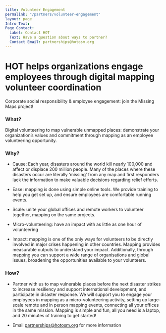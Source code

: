 ```yaml
---
title: Volunteer Engagement
permalink: "/partners/volunteer-engagement"
layout: page
Intro Text: 
Page Contact:
  Label: Contact HOT
  Text: Have a question about ways to partner?
  Contact Email: partnerships@hotosm.org
---
```


# HOT helps organizations engage employees through digital mapping volunteer coordination  

Corporate social responsibility & employee engagement: join the Missing Maps project!

### What?

Digital volunteering to map vulnerable unmapped places: demonstrate your organization’s values and commitment through mapping as an employee volunteering opportunity.
 
### Why?
* Cause: Each year, disasters around the world kill nearly 100,000 and affect or displace 200 million people. Many of the places where these disasters occur are literally ‘missing’ from any map and first responders lack the information to make valuable decisions regarding relief efforts.

* Ease: mapping is done using simple online tools. We provide training to help you get set up, and ensure employees are comfortable running events.

* Scale: unite your global offices and remote workers to volunteer together, mapping on the same projects.

* Micro-volunteering: have an impact with as little as one hour of volunteering

* Impact: mapping is one of the only ways for volunteers to be directly involved in major crises happening in other countries. Mapping provides measurable outputs to understand your impact. Additionally, through mapping you can support a wide range of organisations and global issues, broadening the opportunities available to your volunteers.

### How?

* Partner with us to map vulnerable places before the next disaster strikes to increase resiliency and support international development, and participate in disaster response. We will support you to engage your employees in mapping as a micro-volunteering activity, setting up large-scale remote and in person mapping events, connecting all your offices in the same mission. Mapping is simple and fun, all you need is a laptop, and 20 minutes of training to get started!

* Email [partnerships@hotosm.org](mailto:partnerships@hotosm.org) for more information